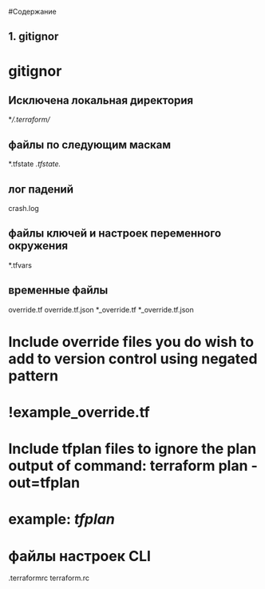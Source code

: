 #Содержание
## 1. gitignor


# gitignor
## Исключена локальная директория 
**/.terraform/*

## файлы по следующим маскам
*.tfstate
*.tfstate.*

## лог падений
crash.log

## файлы ключей и настроек переменного окружения 
*.tfvars

## временные файлы
override.tf
override.tf.json
*_override.tf
*_override.tf.json

# Include override files you do wish to add to version control using negated pattern
#
# !example_override.tf

# Include tfplan files to ignore the plan output of command: terraform plan -out=tfplan
# example: *tfplan*

# файлы настроек CLI
.terraformrc
terraform.rc



